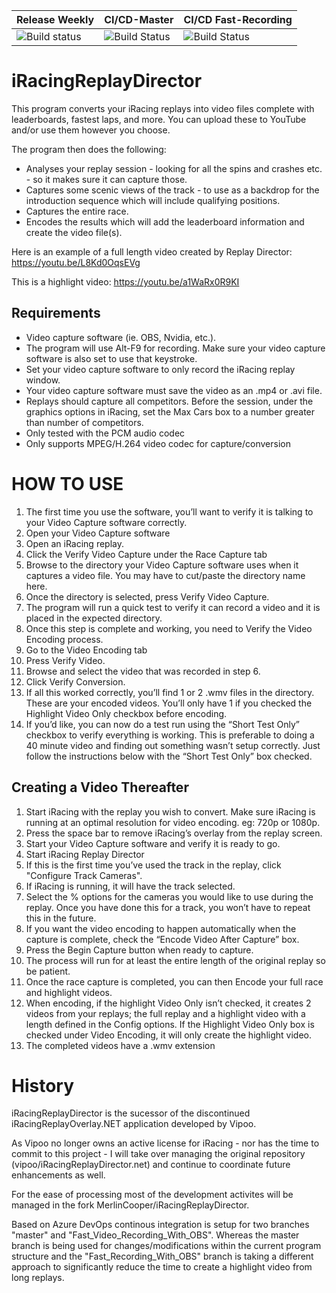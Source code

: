 | Release Weekly | CI/CD-Master | CI/CD Fast-Recording |
| -------------------- | -------------------- | -------------------- |
| ![Build status](https://dev.azure.com/MerlinCooper/iRacingReplayDirector/_apis/build/status/iRacingReplayDirector_Release_Weekly) | ![Build Status](https://dev.azure.com/MerlinCooper/iRacingReplayDirector/_apis/build/status/iRacingReplayDirector_Master?branchName=master) | ![Build Status](https://dev.azure.com/MerlinCooper/iRacingReplayDirector/_apis/build/status/iRacingReplayDirector_OBS%20Fast%20Record%20Branch%20(alpha)?branchName=Fast_Video_Recording_With_OBS) |


iRacingReplayDirector
=====================

This program converts your iRacing replays into video files complete with leaderboards, fastest laps, and more. You can upload these to YouTube and/or use them however you choose.

The program then does the following:
* Analyses your replay session - looking for all the spins and crashes etc. - so it makes sure it can capture those.
* Captures some scenic views of the track - to use as a backdrop for the introduction sequence which will include qualifying positions.
* Captures the entire race.
* Encodes the results which will add the leaderboard information and create the video file(s). 

Here is an example of a full length video created by Replay Director:
https://youtu.be/L8Kd0OqsEVg

This is a highlight video:
https://youtu.be/a1WaRx0R9KI

Requirements
--------------------
* Video capture software (ie. OBS, Nvidia, etc.).
* The program will use Alt-F9 for recording. Make sure your video capture software is also set to use that keystroke.
* Set your video capture software to only record the iRacing replay window.
* Your video capture software must save the video as an .mp4 or .avi file.
* Replays should capture all competitors. Before the session, under the graphics options in iRacing, set the Max Cars box to a number greater than number of competitors.
* Only tested with the PCM audio codec
* Only supports MPEG/H.264 video codec for capture/conversion

HOW TO USE
==================

1. The first time you use the software, you’ll want to verify it is talking to your Video Capture software correctly. 
2. Open your Video Capture software
3. Open an iRacing replay.
4. Click the Verify Video Capture under the Race Capture tab
5. Browse to the directory your Video Capture software uses when it captures a video file. You may have to cut/paste the directory name here.
6. Once the directory is selected, press Verify Video Capture.
7. The program will run a quick test to verify it can record a video and it is placed in the expected directory.
8. Once this step is complete and working, you need to Verify the Video Encoding process.
9. Go to the Video Encoding tab
10. Press Verify Video.
11. Browse and select the video that was recorded in step 6.
12. Click Verify Conversion.
13. If all this worked correctly, you’ll find 1 or 2 .wmv files in the directory. These are your encoded videos. You’ll only have 1 if you checked the Highlight Video Only checkbox before encoding.
14. If you’d like, you can now do a test run using the “Short Test Only” checkbox to verify everything is working. This is preferable to doing a 40 minute video and finding out something wasn’t setup correctly. Just follow the instructions below with the “Short Test Only” box checked.

Creating a Video Thereafter
--------------------
1. Start iRacing with the replay you wish to convert. Make sure iRacing is running at an optimal resolution for video encoding. eg: 720p or 1080p.
2. Press the space bar to remove iRacing’s overlay from the replay screen.
3. Start your Video Capture software and verify it is ready to go.
4. Start iRacing Replay Director
5. If this is the first time you’ve used the track in the replay, click "Configure Track Cameras".
6. If iRacing is running, it will have the track selected.
7. Select the % options for the cameras you would like to use during the replay. Once you have done this for a track, you won’t have to repeat this in the future.
8. If you want the video encoding to happen automatically when the capture is complete, check the “Encode Video After Capture” box.
9. Press the Begin Capture button when ready to capture.
10. The process will run for at least the entire length of the original replay so be patient.
11. Once the race capture is completed, you can then Encode your full race and highlight videos.
12. When encoding, if the highlight Video Only isn’t checked, it creates 2 videos from your replays; the full replay and a highlight video with a length defined in the Config options. If the Highlight Video Only box is checked under Video Encoding, it will only create the highlight video.
13. The completed videos have a .wmv extension

History
==============
iRacingReplayDirector is the sucessor of the discontinued iRacingReplayOverlay.NET application developed by Vipoo. 

As Vipoo no longer owns an active license for iRacing - nor has the time to commit to this project - I will take over managing the original repository (vipoo/iRacingReplayDirector.net) and continue to coordinate future enhancements as well.  

For the ease of processing most of the development activites will be managed in the fork MerlinCooper/iRacingReplayDirector. 

Based on Azure DevOps continous integration is setup for two branches "master" and "Fast_Video_Recording_With_OBS". Whereas the master branch is being used for changes/modifications within the current program structure and the "Fast_Recording_With_OBS" branch is taking a different approach to significantly reduce the time to create a highlight video from long replays. 
